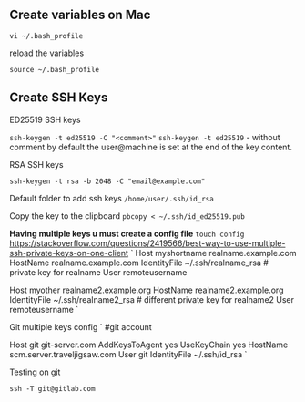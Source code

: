 ## Create variables on Mac

`vi ~/.bash_profile`

reload the variables

`source ~/.bash_profile`


## Create SSH Keys

ED25519 SSH keys

`ssh-keygen -t ed25519 -C "<comment>"`
`ssh-keygen -t ed25519` - without comment by default the user@machine is set at the end of the key content.


RSA SSH keys

`ssh-keygen -t rsa -b 2048 -C "email@example.com"`


Default folder to add ssh keys 
`/home/user/.ssh/id_rsa`

Copy the key to the clipboard 
`pbcopy < ~/.ssh/id_ed25519.pub`

**Having multiple keys u must create a config file**
`
touch config
`
https://stackoverflow.com/questions/2419566/best-way-to-use-multiple-ssh-private-keys-on-one-client
`
Host myshortname realname.example.com
    HostName realname.example.com
    IdentityFile ~/.ssh/realname_rsa # private key for realname
    User remoteusername

Host myother realname2.example.org
    HostName realname2.example.org
    IdentityFile ~/.ssh/realname2_rsa  # different private key for realname2
    User remoteusername
    `
    
Git multiple keys config
`
#git account

Host git git-server.com
        AddKeysToAgent yes
        UseKeyChain yes
	      HostName scm.server.traveljigsaw.com
	      User git
	      IdentityFile ~/.ssh/id_rsa
`

Testing on git

`ssh -T git@gitlab.com`
